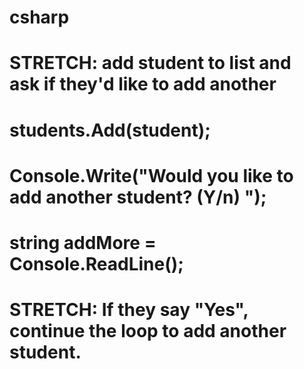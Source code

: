 # csharp
# STRETCH: add student to list and ask if they'd like to add another
# students.Add(student);
# Console.Write("Would you like to add another student? (Y/n) ");
# string addMore = Console.ReadLine();
# STRETCH: If they say "Yes", continue the loop to add another student.
        